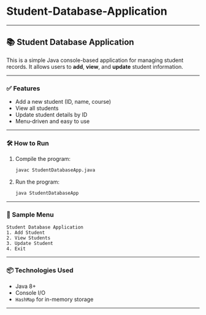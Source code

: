 # Student-Database-Application

---

## 📚 Student Database Application

This is a simple Java console-based application for managing student records. It allows users to **add**, **view**, and **update** student information.

---

### ✅ Features

- Add a new student (ID, name, course)
- View all students
- Update student details by ID
- Menu-driven and easy to use

---

### 🛠️ How to Run

1. Compile the program:
   ```bash
   javac StudentDatabaseApp.java
   ```

2. Run the program:
   ```bash
   java StudentDatabaseApp
   ```

---

### 🧾 Sample Menu

```
Student Database Application
1. Add Student
2. View Students
3. Update Student
4. Exit
```

---

### 📦 Technologies Used

- Java 8+
- Console I/O
- `HashMap` for in-memory storage

---
